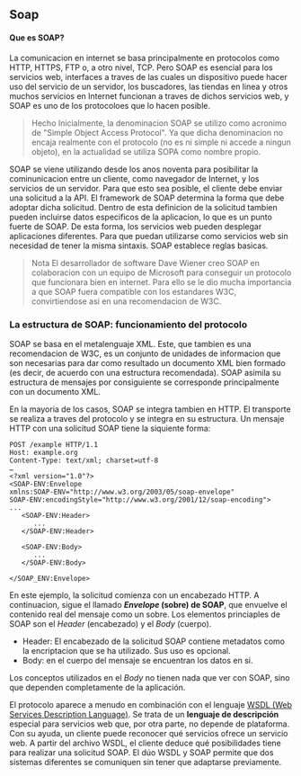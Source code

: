 ## Soap

#### Que es SOAP?
La comunicacion en internet se basa principalmente en protocolos como HTTP, HTTPS, FTP o, a otro nivel, TCP. Pero SOAP es esencial para los servicios web, interfaces a traves de las cuales un dispositivo puede hacer uso del servicio de un servidor, los buscadores, las tiendas en linea y otros muchos servicios en Internet funcionan a traves de dichos servicios web, y SOAP es uno de los protocoloes que lo hacen posible.

> Hecho
> Inicialmente, la denominacion SOAP se utilizo como acronimo de "Simple Object Access Protocol". Ya que dicha denominacion no encaja realmente con el protocolo (no es ni simple ni accede a ningun objeto), en la actualidad se utiliza SOPA como nombre propio.

SOAP se viene utilizando desde los anos noventa para posibilitar la cominunicacion entre un cliente, como navegador de Internet, y los servicios de un servidor. Para que esto sea posible, el cliente debe enviar una solicitud a la API. El framework de SOAP determina la forma que debe adoptar dicha solicitud. Dentro de esta definicion de la solicitud tambien pueden incluirse datos especificos de la aplicacion, lo que es un punto fuerte de SOAP. De esta forma, los servicios web pueden desplegar aplicaciones diferentes. Para que puedan utilizarse como servicios web sin necesidad de tener la misma sintaxis. SOAP establece reglas basicas.

>Nota
>El desarrollador de software Dave Wiener creo SOAP en colaboracion con un equipo de Microsoft para conseguir un protocolo que funcionara bien en internet. Para ello se le dio mucha importancia a que SOAP fuera compatible con los estandares W3C, convirtiendose asi en una recomendacion de W3C.

### La estructura de SOAP: funcionamiento del protocolo

SOAP se basa en el metalenguaje XML. Este, que tambien es una recomendacion de W3C, es un conjunto de unidades de informacion que son necesarias para dar como resultado un documento XML bien formado (es decir, de acuerdo con una estructura recomendada).
SOAP asimila su estructura de mensajes por consiguiente se corresponde principalmente con un documento XML.

En la mayoria de los casos, SOAP se integra tambien en HTTP. El transporte se realiza a traves del protocolo y se integra en su estructura. Un mensaje HTTP con una solicitud SOAP tiene la siquiente forma:

```mixed
POST /example HTTP/1.1
Host: example.org
Content-Type: text/xml; charset=utf-8
…
<?xml version="1.0"?>
<SOAP-ENV:Envelope
xmlns:SOAP-ENV="http://www.w3.org/2003/05/soap-envelope"
SOAP-ENV:encodingStyle="http://www.w3.org/2001/12/soap-encoding">
...
   <SOAP-ENV:Header>
      ...
   </SOAP-ENV:Header>

   <SOAP-ENV:Body>
      ...
   </SOAP-ENV:Body>

</SOAP_ENV:Envelope>
```

En este ejemplo, la solicitud comienza con un encabezado HTTP. A continuacion, sigue el llamado **_Envelope_ (sobre) de SOAP**, que envuelve el contenido real del mensaje como un sobre. Los elementos princiaples de SOAP son el _Header_ (encabezado) y el _Body_ (cuerpo).

- Header: El encabezado de la solicitud SOAP contiene metadatos como la encriptacion que se ha utilizado. Sus uso es opcional.
- Body: en el cuerpo del mensaje se encuentran los datos en si.

Los conceptos utilizados en el _Body_ no tienen nada que ver con SOAP, sino que dependen completamente de la aplicación.

El protocolo aparece a menudo en combinación con el lenguaje [WSDL (Web Services Description Language)](https://www.ionos.es/digitalguide/servidores/know-how/que-es-tcp-transport-control-protocol/). Se trata de un **lenguaje de descripción** especial para servicios web que, por otra parte, no depende de plataforma. Con su ayuda, un cliente puede reconocer qué servicios ofrece un servicio web. A partir del archivo WSDL, el cliente deduce qué posibilidades tiene para realizar una solicitud SOAP. El dúo WSDL y SOAP permite que dos sistemas diferentes se comuniquen sin tener que adaptarse previamente.